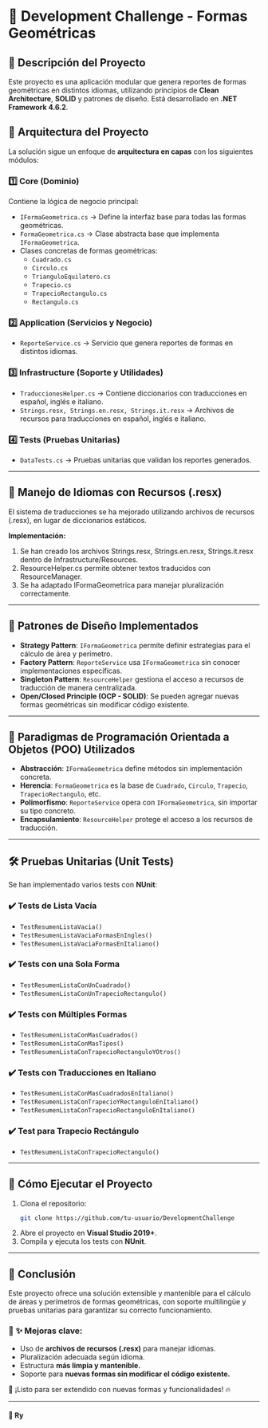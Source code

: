 # 📌 Development Challenge - Formas Geométricas

## 📖 Descripción del Proyecto

Este proyecto es una aplicación modular que genera reportes de formas geométricas en distintos idiomas, utilizando principios de **Clean Architecture**, **SOLID** y patrones de diseño. Está desarrollado en **.NET Framework 4.6.2**.

## 🚀 Arquitectura del Proyecto

La solución sigue un enfoque de **arquitectura en capas** con los siguientes módulos:

### **1️⃣ Core (Dominio)**

Contiene la lógica de negocio principal:

- `IFormaGeometrica.cs` → Define la interfaz base para todas las formas geométricas.
- `FormaGeometrica.cs` → Clase abstracta base que implementa `IFormaGeometrica`.
- Clases concretas de formas geométricas:
  - `Cuadrado.cs`
  - `Circulo.cs`
  - `TrianguloEquilatero.cs`
  - `Trapecio.cs`
  - `TrapecioRectangulo.cs`
  - `Rectangulo.cs`

### **2️⃣ Application (Servicios y Negocio)**

- `ReporteService.cs` → Servicio que genera reportes de formas en distintos idiomas.

### **3️⃣ Infrastructure (Soporte y Utilidades)**

- `TraduccionesHelper.cs` → Contiene diccionarios con traducciones en español, inglés e italiano.
- `Strings.resx, Strings.en.resx, Strings.it.resx` → Archivos de recursos para traducciones en español, inglés e italiano.

### **4️⃣ Tests (Pruebas Unitarias)**

- `DataTests.cs` → Pruebas unitarias que validan los reportes generados.

---

## 🔹 **Manejo de Idiomas con Recursos (.resx)**

El sistema de traducciones se ha mejorado utilizando archivos de recursos (.resx), en lugar de diccionarios estáticos.

**Implementación:**

1. Se han creado los archivos Strings.resx, Strings.en.resx, Strings.it.resx dentro de Infrastructure/Resources.
2. ResourceHelper.cs permite obtener textos traducidos con ResourceManager.
3. Se ha adaptado IFormaGeometrica para manejar pluralización correctamente.

---

## 🔹 **Patrones de Diseño Implementados**

- **Strategy Pattern**: `IFormaGeometrica` permite definir estrategias para el cálculo de área y perímetro.
- **Factory Pattern**: `ReporteService` usa `IFormaGeometrica` sin conocer implementaciones específicas.
- **Singleton Pattern**: `ResourceHelper` gestiona el acceso a recursos de traducción de manera centralizada.
- **Open/Closed Principle (OCP - SOLID)**: Se pueden agregar nuevas formas geométricas sin modificar código existente.

---

## 🔹 **Paradigmas de Programación Orientada a Objetos (POO) Utilizados**

- **Abstracción**: `IFormaGeometrica` define métodos sin implementación concreta.
- **Herencia**: `FormaGeometrica` es la base de `Cuadrado`, `Circulo`, `Trapecio`, `TrapecioRectangulo`, etc.
- **Polimorfismo**: `ReporteService` opera con `IFormaGeometrica`, sin importar su tipo concreto.
- **Encapsulamiento**: `ResourceHelper` protege el acceso a los recursos de traducción.

---

## 🛠 **Pruebas Unitarias (Unit Tests)**

Se han implementado varios tests con **NUnit**:

### **✔️ Tests de Lista Vacía**

- `TestResumenListaVacia()`
- `TestResumenListaVaciaFormasEnIngles()`
- `TestResumenListaVaciaFormasEnItaliano()`

### **✔️ Tests con una Sola Forma**

- `TestResumenListaConUnCuadrado()`
- `TestResumenListaConUnTrapecioRectangulo()`

### **✔️ Tests con Múltiples Formas**

- `TestResumenListaConMasCuadrados()`
- `TestResumenListaConMasTipos()`
- `TestResumenListaConTrapecioRectanguloYOtros()`

### **✔️ Tests con Traducciones en Italiano**

- `TestResumenListaConMasCuadradosEnItaliano()`
- `TestResumenListaConTrapecioYRectanguloEnItaliano()`
- `TestResumenListaConTrapecioRectanguloEnItaliano()`

### **✔️ Test para Trapecio Rectángulo**

- `TestResumenListaConTrapecioRectangulo()`

---

## 🎯 **Cómo Ejecutar el Proyecto**

1. Clona el repositorio:
   ```bash
   git clone https://github.com/tu-usuario/DevelopmentChallenge
   ```
2. Abre el proyecto en **Visual Studio 2019+**.
3. Compila y ejecuta los tests con **NUnit**.

---

## 📌 **Conclusión**

Este proyecto ofrece una solución extensible y mantenible para el cálculo de áreas y perímetros de formas geométricas, con soporte multilingüe y pruebas unitarias para garantizar su correcto funcionamiento.

### 🎯 **✨ Mejoras clave:**

- Uso de **archivos de recursos (.resx)** para manejar idiomas.
- Pluralización adecuada según idioma.
- Estructura **más limpia y mantenible.**
- Soporte para **nuevas formas sin modificar el código existente.**

🚀 ¡Listo para ser extendido con nuevas formas y funcionalidades! 🔥

---

#### 📌 **Ry**

